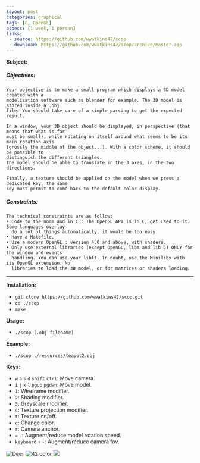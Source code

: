 ```yaml
---
layout: post
categories: graphical
tags: [C, OpenGL]
pspecs: [1 week, 1 person]
links:
 - source: https://github.com/wwatkins42/scop
 - download: https://github.com/wwatkins42/scop/archive/master.zip
---
```


__Subject:__
##### Objectives:
```
Your objective is to make a small program which displays a 3D model created with a
modelisation software such as blender for example. The 3D model is stored inside a .obj
file. You should take care of a simple parsing to get the expected result.

In a window, your 3D object should be displayed, in perspective (that means that what is far
must be small), while rotating on itself around what seems to be its main rotation axis
(grossly the middle of the object...). With a color scheme, it should be possible to
distinguish the different triangles.
The model should be able to translate in the 3 axes, in the two directions.

Finally, a texture should be applied on the model when we press a dedicated key, the same
key must permit to come back to the default color display.
```
##### Constraints:
```
The technical constraints are as follow:
• Code to the norm and in C : The OpenGL API is in C, get used to it. Some languages overlay
  do a lot of things automatically, it would be too easy.
• Have a Makefile.
• Use a modern OpenGL : version 4.0 and above, with shaders.
• Only use external libraries (except OpenGL, libm and lib C) ONLY for the window and events
  handling. You can use your libft. In doubt, use the Minilibx with its OpenGL extension. No
  libraries to load the 3D model, or for matrices or shaders loading.
```
---
__Installation:__

* `git clone https://github.com/wwatkins42/scop.git`
* `cd ./scop`
* `make`

__Usage:__
* `./scop [.obj filename]`

__Example:__
* `./scop ./resources/teapot2.obj`

__Keys:__

* `w` `a` `s` `d` `shift` `ctrl`: Move camera.
* `i` `j` `k` `l` `pgup` `pgdwn`: Move model.
* `1`: Wireframe modifier.
* `2`: Shading modifier.
* `3`: Greyscale modifier.
* `4`: Texture projection modifier.
* `t`: Texture on/off.
* `c`: Change color.
* `r`: Camera anchor.
* `=` `-`: Augment/reduce model rotation speed.
* `keyboard` `+` `-`: Augment/reduce camera fov.

![Deer](https://raw.githubusercontent.com/wwatkins42/scop/master/resources/screenshots/Screen%20Shot%202016-12-12%20at%202.10.50%20PM.png)
![42 color](https://raw.githubusercontent.com/wwatkins42/scop/b4b4cb1d5025bd91d24212574aec1c8c263d9420/resources/screenshots/Screen%20Shot%202016-12-12%20at%2010.36.13%20AM.png)
![](https://cdn.rawgit.com/wwatkins42/wwatkins42.github.io/18b87ec5/images/scop.gif)
